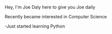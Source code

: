 Hey, I'm Joe Daly here to give you Joe daily

Recently became interested in Computer Science

-Just started learning Python
